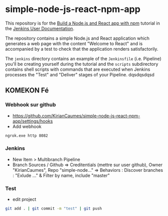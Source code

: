 # simple-node-js-react-npm-app

This repository is for the
[Build a Node.js and React app with npm](https://jenkins.io/doc/tutorials/build-a-node-js-and-react-app-with-npm/)
tutorial in the [Jenkins User Documentation](https://jenkins.io/doc/).

The repository contains a simple Node.js and React application which generates
a web page with the content "Welcome to React" and is accompanied by a test to
check that the application renders satisfactorily.

The `jenkins` directory contains an example of the `Jenkinsfile` (i.e. Pipeline)
you'll be creating yourself during the tutorial and the `scripts` subdirectory
contains shell scripts with commands that are executed when Jenkins processes
the "Test" and "Deliver" stages of your Pipeline.
dqsdqsdqsd


## KOMEKON Fé

### Webhook sur github
 * https://github.com/KirianCaumes/simple-node-js-react-npm-app/settings/hooks
 * Add webhook
```sh
ngrok.exe http 8082
```

### Jenkins
 * New Item > Multibranch Pipeline
 * Branch Sources / Github => Creditentials (mettre sur user github), Owner "KirianCaumes", Repo "simple-node..." => Behaviors : Discover branches : "Exlude ..." & Filter by name, include "master"
 
### Test
 * edit project
```sh
git add . | git commit -m "test" | git push
```